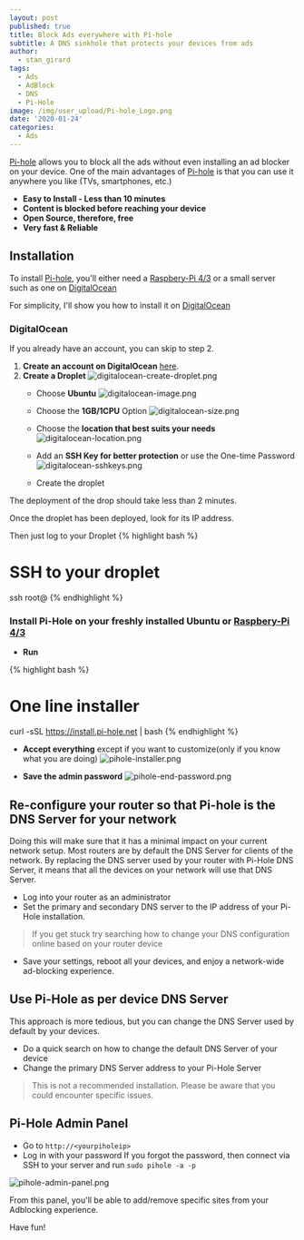 ```yaml
---
layout: post
published: true
title: Block Ads everywhere with Pi-hole
subtitle: A DNS sinkhole that protects your devices from ads
author: 
  - stan_girard
tags:
  - Ads
  - AdBlock
  - DNS
  - Pi-Hole
image: /img/user_upload/Pi-hole_Logo.png
date: '2020-01-24'
categories:
  - Ads
---
```

[Pi-hole](https://pi-hole.net/) allows you to block all the ads without even installing an ad blocker on your device. 
One of the main advantages of [Pi-hole](https://pi-hole.net/) is that you can use it anywhere you like (TVs, smartphones, etc.)

- **Easy to Install - Less than 10 minutes**
- **Content is blocked before reaching your device**
- **Open Source, therefore, free**
- **Very fast & Reliable**

## Installation

To install [Pi-hole](https://pi-hole.net/), you'll either need a [Raspbery-Pi 4/3](https://amzn.to/38InYI1) or a small server such as one on [DigitalOcean](https://m.do.co/c/f9dca2b1ecc8)

For simplicity, I'll show you how to install it on [DigitalOcean](https://m.do.co/c/f9dca2b1ecc8)

### DigitalOcean

If you already have an account, you can skip to step 2.

1. **Create an account on DigitalOcean** [here](https://m.do.co/c/f9dca2b1ecc8).
2. **Create a Droplet**
![digitalocean-create-droplet.png]({{site.baseurl}}/img/user_upload/digitalocean-create-droplet.png)
    - Choose **Ubuntu**
![digitalocean-image.png]({{site.baseurl}}/img/user_upload/digitalocean-image.png)

    - Choose the **1GB/1CPU** Option
![digitalocean-size.png]({{site.baseurl}}/img/user_upload/digitalocean-size.png)

    - Choose the **location that best suits your needs**
![digitalocean-location.png]({{site.baseurl}}/img/user_upload/digitalocean-location.png)
    - Add an **SSH Key for better protection** or use the One-time Password
![digitalocean-sshkeys.png]({{site.baseurl}}/img/user_upload/digitalocean-sshkeys.png)
    - Create the droplet
    
The deployment of the drop should take less than 2 minutes.

Once the droplet has been deployed, look for its IP address.

Then just log to your Droplet
{% highlight bash %}
# SSH to your droplet
ssh root@<ipaddress>
{% endhighlight %}
  
### Install Pi-Hole on your freshly installed Ubuntu or [Raspbery-Pi 4/3](https://amzn.to/38InYI1)
  

- **Run**

{% highlight bash %}
# One line installer
 curl -sSL https://install.pi-hole.net | bash
{% endhighlight %}
  

  
- **Accept everything** except if you want to customize(only if you know what you are doing)
![pihole-installer.png]({{site.baseurl}}/img/user_upload/pihole-installer.png)
  
- **Save the admin password**
  ![pihole-end-password.png]({{site.baseurl}}/img/user_upload/pihole-end-password.png)

  


## Re-configure your router so that Pi-hole is the DNS Server for your network
  
Doing this will make sure that it has a minimal impact on your current network setup. Most routers are by default the DNS Server for clients of the network. By replacing the DNS server used by your router with Pi-Hole DNS Server, it means that all the devices on your network will use that DNS Server.
  
- Log into your router as an administrator
- Set the primary and secondary DNS server to the IP address of your Pi-Hole installation.
> If you get stuck try searching how to change your DNS configuration online based on your router device
- Save your settings, reboot all your devices, and enjoy a network-wide ad-blocking experience.


## Use Pi-Hole as per device DNS Server
  
This approach is more tedious, but you can change the DNS Server used by default by your devices.
- Do a quick search on how to change the default DNS Server of your device
- Change the primary DNS Server address to your Pi-Hole Server

> This is not a recommended installation. Please be aware that you could encounter specific issues.

  
## **Pi-Hole Admin Panel**
  
  - Go to `http://<yourpiholeip>`
  - Log in with your password
  If you forgot the password, then connect via SSH to your server and run `sudo pihole -a -p`
  
  
![pihole-admin-panel.png]({{site.baseurl}}/img/user_upload/pihole-admin-panel.png)


From this panel, you'll be able to add/remove specific sites from your Adblocking experience.

Have fun!
